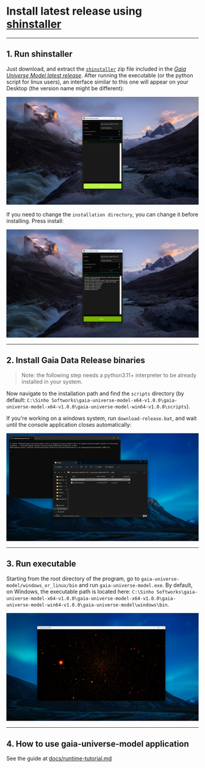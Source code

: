 # Install latest release using [shinstaller](https://github.com/MrSinho/gaia-universe-model/releases/latest)

---

## 1. Run shinstaller

Just download, and extract the [`shinstaller`](https://github.com/MrSinho/gaia-universe-model/releases/latest) zip file included in the [_Gaia Universe Model latest release_](https://github.com/MrSinho/gaia-universe-model/releases/latest). After running the executable (or the python script for linux users), an interface similar to this one will appear on your Desktop (the version name might be different):

![](/docs/media/shinstaller.png)

If you need to change the `installation directory`, you can change it before installing. Press install:

![](/docs/media/shinstaller-install.png)

---

## 2. Install Gaia Data Release binaries

> Note: the following step needs a python3.11+ interpreter to be already installed in your system.

Now navigate to the installation path and find the `scripts` directory (by default: `C:\Sinho Softworks\gaia-universe-model-x64-v1.0.0\gaia-universe-model-x64-v1.0.0\gaia-universe-model-win64-v1.0.0\scripts`).

If you're working on a windows system, run `download-release.bat`, and wait until the console application closes automatically:

![](/docs/media/download-release.png)

---

## 3. Run executable

Starting from the root directory of the program, go to `gaia-universe-model/windows_or_linux/bin` and run `gaia-universe-model.exe`. By default, on Windows, the executable path is located here: `C:\Sinho Softworks\gaia-universe-model-x64-v1.0.0\gaia-universe-model-x64-v1.0.0\gaia-universe-model-win64-v1.0.0\gaia-universe-model\windows\bin`.

![](/docs/media/gaia-universe-model-startup.png)

---

## 4. How to use gaia-universe-model application

See the guide at [docs/runtime-tutorial.md](/docs/runtime-tutorial.md)